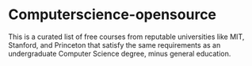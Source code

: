 # Computerscience-opensource
This is a curated list of free courses from reputable universities like MIT, Stanford, and Princeton that satisfy the same requirements as an undergraduate Computer Science degree, minus general education.
